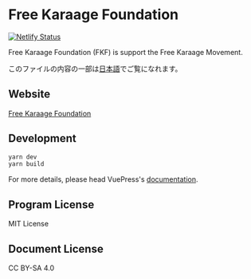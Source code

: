 # Free Karaage Foundation

[![Netlify Status](https://api.netlify.com/api/v1/badges/07888756-8bfc-4e40-b0bc-323123e57e8c/deploy-status)](https://app.netlify.com/sites/free-karaage-foundation/deploys)

Free Karaage Foundation (FKF) is support the Free Karaage Movement.

このファイルの内容の一部は[日本語](README.ja.md)でご覧になれます。

## Website
[Free Karaage Foundation](https://free-karaage.foundation/)

## Development

```bash
yarn dev
yarn build
```

For more details, please head VuePress's [documentation](https://v1.vuepress.vuejs.org/).

## Program License

MIT License

## Document License

CC BY-SA 4.0
